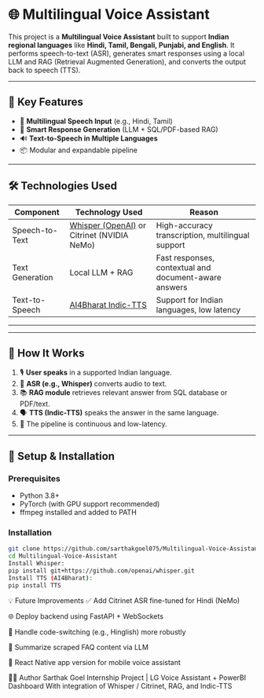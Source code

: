 # 🌐 Multilingual Voice Assistant

This project is a **Multilingual Voice Assistant** built to support **Indian regional languages** like **Hindi, Tamil, Bengali, Punjabi, and English**. It performs speech-to-text (ASR), generates smart responses using a local LLM and RAG (Retrieval Augmented Generation), and converts the output back to speech (TTS).

---

## 📌 Key Features

- 🎤 **Multilingual Speech Input** (e.g., Hindi, Tamil)
- 🧠 **Smart Response Generation** (LLM + SQL/PDF-based RAG)
- 🔊 **Text-to-Speech in Multiple Languages**
- 📦 Modular and expandable pipeline

---

## 🛠 Technologies Used

| Component          | Technology Used              | Reason                                                  |
|--------------------|------------------------------|---------------------------------------------------------|
| Speech-to-Text     | [Whisper (OpenAI)](https://github.com/openai/whisper) or Citrinet (NVIDIA NeMo) | High-accuracy transcription, multilingual support       |
| Text Generation    | Local LLM + RAG              | Fast responses, contextual and document-aware answers   |
| Text-to-Speech     | [AI4Bharat Indic-TTS](https://github.com/AI4Bharat/Indic-TTS) | Support for Indian languages, low latency                |


---


---

## 🚀 How It Works

1. 🎙 **User speaks** in a supported Indian language.
2. 🧠 **ASR (e.g., Whisper)** converts audio to text.
3. 📚 **RAG module** retrieves relevant answer from SQL database or PDF/text.
4. 🗣 **TTS (Indic-TTS)** speaks the answer in the same language.
5. 🔁 The pipeline is continuous and low-latency.

---

## 🧪 Setup & Installation

### Prerequisites
- Python 3.8+
- PyTorch (with GPU support recommended)
- ffmpeg installed and added to PATH

### Installation
```bash
git clone https://github.com/sarthakgoel075/Multilingual-Voice-Assistant.git
cd Multilingual-Voice-Assistant
Install Whisper:
pip install git+https://github.com/openai/whisper.git
Install TTS (AI4Bharat):
pip install TTS
````
💡 Future Improvements
✅ Add Citrinet ASR fine-tuned for Hindi (NeMo)

🌐 Deploy backend using FastAPI + WebSockets

🔀 Handle code-switching (e.g., Hinglish) more robustly

🧾 Summarize scraped FAQ content via LLM

📱 React Native app version for mobile voice assistant

👨‍💻 Author
Sarthak Goel
Internship Project | LG Voice Assistant + PowerBI Dashboard
With integration of Whisper / Citrinet, RAG, and Indic-TTS




